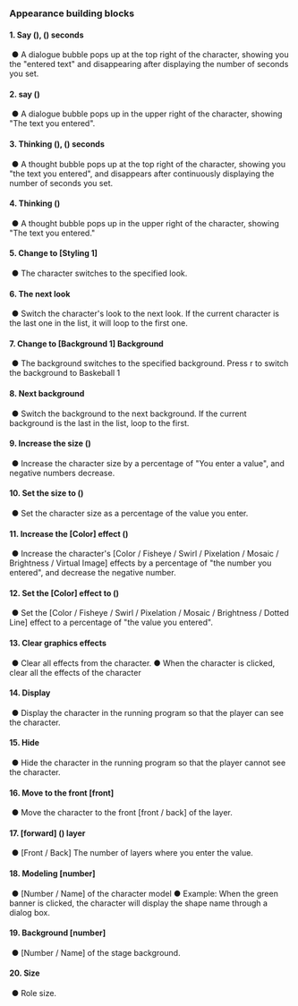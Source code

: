 ### Appearance building blocks	
#### 1.	Say (), () seconds
![]()
●	A dialogue bubble pops up at the top right of the character, showing you the "entered text" and disappearing after displaying the number of seconds you set.
![]()

#### 2.	say ()
![]()
●   A dialogue bubble pops up in the upper right of the character, showing "The text you entered".

#### 3.	Thinking (), () seconds
![]()
●   A thought bubble pops up at the top right of the character, showing you "the text you entered", and disappears after continuously displaying the number of seconds you set.
![]()

#### 4.	Thinking ()
![]()
●   A thought bubble pops up in the upper right of the character, showing "The text you entered."

#### 5.	Change to [Styling 1]
![]()
●  The character switches to the specified look.

#### 6.	The next look
![]()
●  Switch the character's look to the next look. If the current character is the last one in the list, it will loop to the first one.

#### 7.	Change to [Background 1] Background
![]()
●  The background switches to the specified background. Press r to switch the background to Baskeball 1
![]()

#### 8. Next background 
![]()
●  Switch the background to the next background. If the current background is the last in the list, loop to the first.

#### 9.	Increase the size ()
![]()
●  Increase the character size by a percentage of "You enter a value", and negative numbers decrease.

#### 10. Set the size to ()
![]()
●  Set the character size as a percentage of the value you enter.

#### 11. Increase the [Color] effect ()
![]()
●  Increase the character's [Color / Fisheye / Swirl / Pixelation / Mosaic / Brightness / Virtual Image] effects by a percentage of "the number you entered", and decrease the negative number.

#### 12. Set the [Color] effect to ()
![]()
●  Set the [Color / Fisheye / Swirl / Pixelation / Mosaic / Brightness / Dotted Line] effect to a percentage of "the value you
entered".

#### 13. Clear graphics effects
![]()
●  Clear all effects from the character.
●  When the character is clicked, clear all the effects of the character

#### 14. Display
![]()
●  Display the character in the running program so that the player can see the character.

#### 15. Hide
![]()
●  Hide the character in the running program so that the player cannot see the character.

#### 16. Move to the front [front]
![]()
●  Move the character to the front [front / back] of the layer.

#### 17. [forward] () layer
![]()
●  [Front / Back] The number of layers where you enter the value.

#### 18. Modeling [number]
![]()
●  [Number / Name] of the character model
●  Example: When the green banner is clicked, the character will display the shape name through a dialog box.
![]()

#### 19. Background [number]
![]()
●  [Number / Name] of the stage background.

#### 20. Size
![]()
●  Role size.


